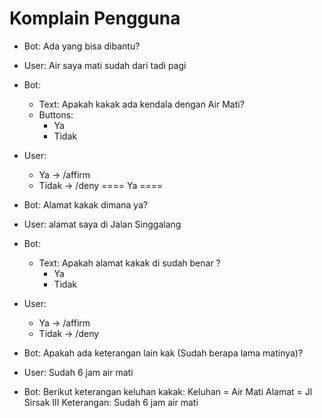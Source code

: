 # Komplain Pengguna

- Bot: Ada yang bisa dibantu?
- User: Air saya mati sudah dari tadi pagi
- Bot:
  - Text: Apakah kakak ada kendala dengan Air Mati?
  - Buttons:
    - Ya
    - Tidak
- User:
  - Ya -> /affirm
  - Tidak -> /deny
    ==== Ya ====
- Bot: Alamat kakak dimana ya?
- User: alamat saya di Jalan Singgalang
- Bot:
  - Text: Apakah alamat kakak di sudah benar ?
    - Ya
    - Tidak
- User:

  - Ya -> /affirm
  - Tidak -> /deny

- Bot: Apakah ada keterangan lain kak (Sudah berapa lama matinya)?
- User: Sudah 6 jam air mati
- Bot: Berikut keterangan keluhan kakak:
  Keluhan = Air Mati
  Alamat = Jl Sirsak III
  Keterangan: Sudah 6 jam air mati
